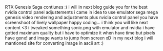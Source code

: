 RTX Genesis Saga contiunes :)
i will in next blog guide you for the best  nvidia control panel adjustements
i came in idea to use emulator sega mega genesis video rendering and adjustments plus nvidia control panel
you have screenshoot of lively wallpaper
happy coding...
i think you will like next content <3
i tweaked something sonic.png with emulator and nvidia i have gotted maximum quality but i have to optimize it when have time but pixels have gone! and image wants to jump from screen xD
in my next blog i will mantioned site for converting image in ascii art :) 
